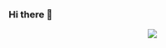 ### Hi there 👋

<p align="center">
  <a href="https://github-readme-stats.vercel.app/api?username=latra&show_icons=true&theme=react">
    <img src="https://github-readme-stats.vercel.app/api?username=latra&show_icons=true&theme=react" />
  </a> 
</p>
<!--
**Oriolac/oriolac** is a ✨ _special_ ✨ repository because its `README.md` (this file) appears on your GitHub profile.

Here are some ideas to get you started:

- 🔭 I’m currently working on ...
- 🌱 I’m currently learning ...
- 👯 I’m looking to collaborate on ...
- 🤔 I’m looking for help with ...
- 💬 Ask me about ...
- 📫 How to reach me: ...
- 😄 Pronouns: ...
- ⚡ Fun fact: ...
-->
